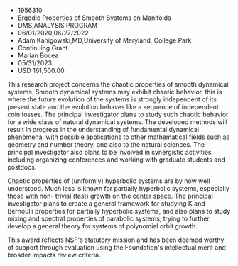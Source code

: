 
* 1956310
* Ergodic Properties of Smooth Systems on Manifolds
* DMS,ANALYSIS PROGRAM
* 06/01/2020,06/27/2022
* Adam Kanigowski,MD,University of Maryland, College Park
* Continuing Grant
* Marian Bocea
* 05/31/2023
* USD 161,500.00

This research project concerns the chaotic properties of smooth dynamical
systems. Smooth dynamical systems may exhibit chaotic behavior, this is where
the future evolution of the systems is strongly independent of its present state
and the evolution behaves like a sequence of independent coin tosses. The
principal investigator plans to study such chaotic behavior for a wide class of
natural dynamical systems. The developed methods will result in progress in the
understanding of fundamental dynamical phenomena, with possible applications to
other mathematical fields such as geometry and number theory, and also to the
natural sciences. The principal investigator also plans to be involved in
synergistic activities including organizing conferences and working with
graduate students and postdocs.

Chaotic properties of (uniformly) hyperbolic systems are by now well understood.
Much less is known for partially hyperbolic systems, especially those with non-
trivial (fast) growth on the center space. The principal investigator plans to
create a general framework for studying K and Bernoulli properties for partially
hyperbolic systems, and also plans to study mixing and spectral properties of
parabolic systems, trying to further develop a general theory for systems of
polynomial orbit growth.

This award reflects NSF's statutory mission and has been deemed worthy of
support through evaluation using the Foundation's intellectual merit and broader
impacts review criteria.
